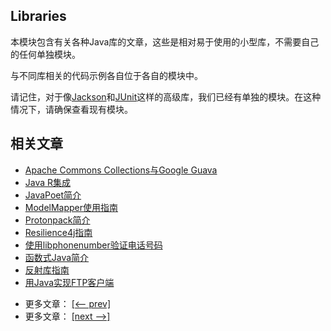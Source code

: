 ## Libraries

本模块包含有关各种Java库的文章，这些是相对易于使用的小型库，不需要自己的任何单独模块。

与不同库相关的代码示例各自位于各自的模块中。

请记住，对于像[Jackson]()和[JUnit]()这样的高级库，我们已经有单独的模块。在这种情况下，请确保查看现有模块。

## 相关文章

+ [Apache Commons Collections与Google Guava](docs/Apache-Commons-Collections与Google-Guava.md)
+ [Java R集成](docs/Java-R集成.md)
+ [JavaPoet简介](docs/JavaPoet简介.md)
+ [ModelMapper使用指南](docs/ModelMapper使用指南.md)
+ [Protonpack简介](docs/Protonpack简介.md)
+ [Resilience4j指南](docs/Resilience4j指南.md)
+ [使用libphonenumber验证电话号码](docs/使用libphonenumber验证电话号码.md)
+ [函数式Java简介](docs/函数式Java简介.md)
+ [反射库指南](docs/反射库指南.md)
+ [用Java实现FTP客户端](docs/用Java实现FTP客户端.md)

- 更多文章： [[<-- prev]](../libraries-5/README.md)
- 更多文章： [[next -->]](../libraries-7/README.md)